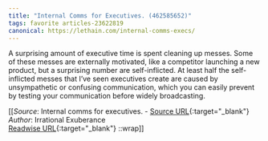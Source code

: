 ```yaml
---
title: "Internal Comms for Executives. (462585652)"
tags: favorite articles-23622819
canonical: https://lethain.com/internal-comms-execs/
---
```


A surprising amount of executive time is spent cleaning up messes. Some of these messes are externally motivated, like a competitor launching a new product, but a surprising number are self-inflicted. At least half the self-inflicted messes that I’ve seen executives create are caused by unsympathetic or confusing communication, which you can easily prevent by testing your communication before widely broadcasting.


[[_Source_: Internal comms for executives. - [Source URL](https://lethain.com/internal-comms-execs/){:target="_blank"}<br>
_Author_: Irrational Exuberance<br>
[Readwise URL](https://readwise.io/open/462585652){:target="_blank"}
::wrap]]